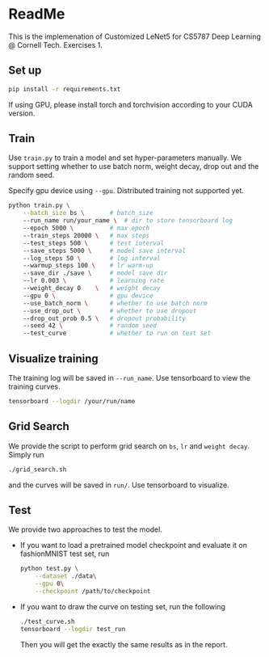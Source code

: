 # ReadMe
This is the implemenation of Customized LeNet5 for CS5787 Deep Learning @ Cornell Tech. Exercises 1.

## Set up
```sh
pip install -r requirements.txt
```
If using GPU, please install torch and torchvision according to your CUDA version.

## Train

Use `train.py` to train a model and set hyper-parameters manually.
We support setting whether to use batch norm, weight decay, drop out and the random seed.

Specify gpu device using `--gpu`. Distributed training not supported yet.

```sh
python train.py \
    --batch_size bs \		# batch_size
    --run_name run/your_name \	# dir to store tensorboard log
    --epoch 5000 \			# max epoch
    --train_steps 20000 \	# max steps
    --test_steps 500 \		# test interval
    --save_steps 5000 \		# model save interval
    --log_steps 50 \		# log interval
    --warmup_steps 100 \	# lr warm-up
    --save_dir ./save \		# model save dir
    --lr 0.003 \			# learning rate
    --weight_decay 0	\	# weight decay
    --gpu 0 \				# gpu device
    --use_batch_norm \		# whether to use batch norm
    --use_drop_out \		# whether to use dropout
    --drop_out_prob 0.5	\	# dropout probability
    --seed 42 \             # random seed
    --test_curve			# whether to run on test set
```
## Visualize training
The training log will be saved in `--run_name`. Use tensorboard to view the training curves.
```sh
tensorboard --logdir /your/run/name
```

## Grid Search
We provide the script to perform grid search on `bs`, `lr` and `weight decay`. Simply run 
```sh
./grid_search.sh
```
and the curves will be saved in `run/`. Use tensorboard to visualize.

## Test

We provide two approaches to test the model. 
- If you want to load a pretrained model checkpoint and evaluate it on fashionMNIST test set, run
    ```sh
    python test.py \
        --dataset ./data\
        --gpu 0\
        --checkpoint /path/to/checkpoint
    ```
- If you want to draw the curve on testing set, run the following
    ```sh
    ./test_curve.sh
    tensorboard --logdir test_run
    ```
    Then you will get the exactly the same results as in the report.


 
